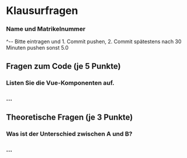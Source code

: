 # Klausurfragen

### Name und Matrikelnummer 
^-- Bitte eintragen und 1. Commit pushen, 2. Commit spätestens nach 30 Minuten pushen sonst 5.0

## Fragen zum Code (je 5 Punkte)

### Listen Sie die Vue-Komponenten auf.

### ...

## Theoretische Fragen (je 3 Punkte)

### Was ist der Unterschied zwischen A und B?

### ...
